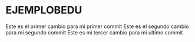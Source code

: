 # EJEMPLOBEDU
Este es el primer cambio para mi primer commit
Este es el segundo cambio para mi segundo commit
Este es mi tercer cambio para mi ultimo commit

